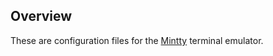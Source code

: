 ## Overview

These are configuration files for the [Mintty](https://mintty.github.io/) terminal emulator.
